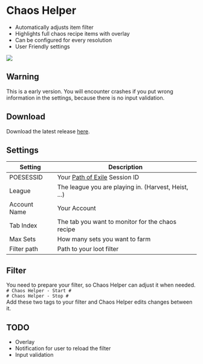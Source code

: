 ﻿# Chaos Helper
- Automatically adjusts item filter
- Highlights full chaos recipe items with overlay
- Can be configured for every resolution
- User Friendly settings

![](https://i.imgur.com/EvisICh.png)

## Warning
This is a early version. 
You will encounter crashes if you put wrong information 
in the settings, because there is no input validation.

## Download
Download the latest release [here](https://github.com/kpaule/PoE_Chaos_Helper/releases).

## Settings

Setting | Description
--- | ---
POESESSID | Your [Path of Exile](https://www.pathofexile.com/) Session ID
League | The league you are playing in. (Harvest, Heist, ...)
Account Name | Your Account
Tab Index | The tab you want to monitor for the chaos recipe
Max Sets | How many sets you want to farm
Filter path | Path to your loot filter

## Filter
You need to prepare your filter, so Chaos Helper can adjust it when needed.  
``# Chaos Helper - Start #``  
``# Chaos Helper - Stop #``  
Add these two tags to your filter and Chaos Helper edits changes between it.

## TODO
- Overlay
- Notification for user to reload the filter
- Input validation